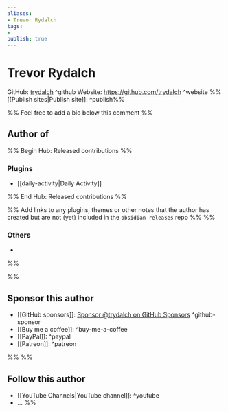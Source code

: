 ```yaml
---
aliases:
- Trevor Rydalch
tags: 
- 
publish: true
---
```


# Trevor Rydalch

GitHub: [trydalch](https://github.com/trydalch/) ^github
Website: <https://github.com/trydalch> ^website
%%[[Publish sites|Publish site]]: ^publish%%

%% Feel free to add a bio below this comment %%


## Author of

%% Begin Hub: Released contributions %%
### Plugins
- [[daily-activity|Daily Activity]]

%% End Hub: Released contributions %%

%% Add links to any plugins, themes or other notes that the author has created but are not (yet) included in the `obsidian-releases` repo %%
%%
### Others 

- 
%%

%%
## Sponsor this author

- [[GitHub sponsors]]: [Sponsor @trydalch on GitHub Sponsors](https://github.com/sponsors/trydalch) ^github-sponsor
- [[Buy me a coffee]]: ^buy-me-a-coffee
- [[PayPal]]: ^paypal
- [[Patreon]]: ^patreon

%%
%%
## Follow this author

- [[YouTube Channels|YouTube channel]]: ^youtube
- ...
%%